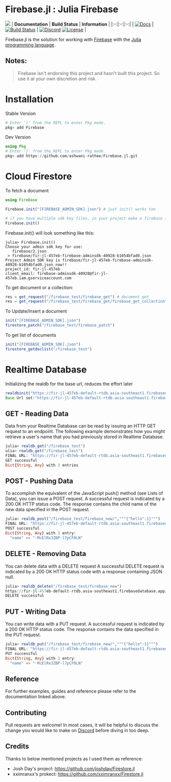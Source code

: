 # Firebase.jl : Julia Firebase
![](https://i.imgur.com/wQ8boAw.png)
| **Documentation** | **Build Status** | **Information** |
|:-:|:-:|:-:|
| [![Docs](https://img.shields.io/badge/docs-dev-blue.svg)](https://ashwani-rathee.github.io/Firebase.jl/dev/) | [![Build Status](https://travis-ci.com/Xh4H/Discord.jl.svg?branch=master)](https://travis-ci.com/Xh4H/Discord.jl) | [![Discord](https://img.shields.io/badge/discord-join-7289da.svg)](https://discord.gg/5vAJyZsS) [![License](https://img.shields.io/github/license/Xh4H/Discord.jl.svg)](https://github.com/ashwani-rathee/Firebase.jl/blob/main/LICENSE) |

Firebase.jl is the solution for working with [Firebase](https://firebase.google.com/) with the [Julia programming language](https://julialang.org).

## Notes:
>Firebase isn't endorsing this project and hasn't built this project. So use it at your own discretion and risk. 

# Installation

Stable Version
```julia
# Enter ']' from the REPL to enter Pkg mode.
pkg> add Firebase
```

Dev Version
```julia
using Pkg
# Enter ']' from the REPL to enter Pkg mode.
pkg> add https://github.com/ashwani-rathee/Firebase.jl.git
```


# Cloud Firestore

To fetch a document
```julia
using Firebase

Firebase.init("[FIREBASE_ADMIN_SDK].json") # just init() works too

# if you have multiple sdk key files, in your project make a firebase folder and put all key in that folder
Firebase.init()
```

Firebase.init() will look something like this:
```
julia> Firebase.init()
Choose your admin sdk key for use:
   firebase/2.json
 > firebase/fir-jl-457eb-firebase-adminsdk-40928-b1054bfad0.json
Project Admin SDK key is firebase/fir-jl-457eb-firebase-adminsdk-40928-b1054bfad0.json now!!
project_id: fir-jl-457eb
client_email: firebase-adminsdk-40928@fir-jl-457eb.iam.gserviceaccount.com
```

To get document or a collection:

```julia
res = get_request("/firebase_test/firebase_get") # document get
res = get_request("/firebase_test/firebase_get/firebase_get_collection") # collection fetch
```

To Update/Insert a document
```julia
init("[FIREBASE_ADMIN_SDK].json")
firestore_patch("/firebase_test/firebase_patch")
```

To get list of documents
```julia
init("[FIREBASE_ADMIN_SDK].json")
firestore_getdoclist("/firebase_test")
```
# Realtime Database

Initializing the realdb for the base url, reduces the effort later
```julia
realdbinit("https://fir-jl-457eb-default-rtdb.asia-southeast1.firebasedatabase.app")
Base Url set:"https://fir-jl-457eb-default-rtdb.asia-southeast1.firebasedatabase.app"
```

## GET - Reading Data
Data from your Realtime Database can be read by issuing an HTTP GET request to an endpoint. The following example demonstrates how you might retrieve a user's name that you had previously stored in Realtime Database.

```julia
julia> realdb_get("/firebase_test")
ulia> realdb_get("/firebase_test")
FINAL URL: "https://fir-jl-457eb-default-rtdb.asia-southeast1.firebasedatabase.app/firebase_test.json"
GET successful
Dict{String, Any} with 3 entries
```

## POST - Pushing Data
To accomplish the equivalent of the JavaScript push() method (see Lists of Data), you can issue a POST request.
A successful request is indicated by a 200 OK HTTP status code. The response contains the child name of the new data specified in the POST request.

```julia
julia> realdb_post("/firebase_test/firebase_new/","""{"hello":1}""")
FINAL URL: "https://fir-jl-457eb-default-rtdb.asia-southeast1.firebasedatabase.app/firebase_test/firebase_new.json"
POST successful
Dict{String, Any} with 1 entry:
  "name" => "-McElRx3ZBP-l7pCF0LN"
```

## DELETE - Removing Data
You can delete data with a DELETE request
A successful DELETE request is indicated by a 200 OK HTTP status code with a response containing JSON null.

```julia
julia> realdb_delete("/firebase_test/firebase_new")
https://fir-jl-457eb-default-rtdb.asia-southeast1.firebasedatabase.app/firebase_test/firebase_new.json
DELETE successful
```

## PUT - Writing Data
You can write data with a PUT request.
A successful request is indicated by a 200 OK HTTP status code. The response contains the data specified in the PUT request.

```julia
julia> realdb_put("/firebase_test/firebase_new/","""{"hello":1}""")
FINAL URL: "https://fir-jl-457eb-default-rtdb.asia-southeast1.firebasedatabase.app/firebase_test/firebase_new.json"
PUT successful
Dict{String, Any} with 1 entry:
  "name" => "-McElRx3ZBP-l7pCF0LN"
```

## Reference

For further examples, guides and reference please refer to the documentation linked above.

## Contributing

Pull requests are welcome!
In most cases, it will be helpful to discuss the change you would like to make on [Discord](https://discord.gg/5vAJyZsS) before diving in too deep.

## Credits

Thanks to below mentioned projects as I used them as reference:
- Josh Day's project:  https://github.com/joshday/Firestore.jl
- xximranxx's prokect: https://github.com/xximranxx/Firestore.jl
